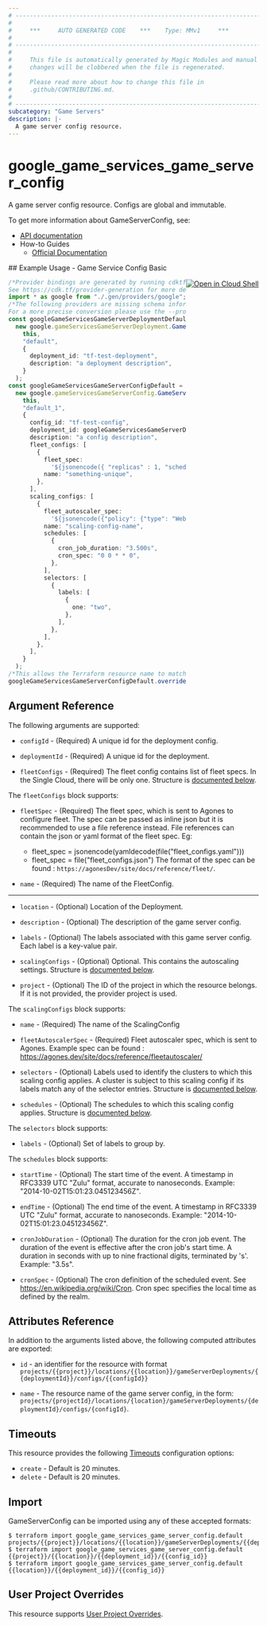 ```yaml
---
# ----------------------------------------------------------------------------
#
#     ***     AUTO GENERATED CODE    ***    Type: MMv1     ***
#
# ----------------------------------------------------------------------------
#
#     This file is automatically generated by Magic Modules and manual
#     changes will be clobbered when the file is regenerated.
#
#     Please read more about how to change this file in
#     .github/CONTRIBUTING.md.
#
# ----------------------------------------------------------------------------
subcategory: "Game Servers"
description: |-
  A game server config resource.
---
```


# google\_game\_services\_game\_server\_config

A game server config resource. Configs are global and immutable.

To get more information about GameServerConfig, see:

* [API documentation](https://cloud.google.com/game-servers/docs/reference/rest/v1beta/projects.locations.gameServerDeployments.configs)
* How-to Guides
  * [Official Documentation](https://cloud.google.com/game-servers/docs)

<div class = "oics-button" style="float: right; margin: 0 0 -15px">
  <a href="https://console.cloud.google.com/cloudshell/open?cloudshell_git_repo=https%3A%2F%2Fgithub.com%2Fterraform-google-modules%2Fdocs-examples.git&cloudshell_working_dir=game_service_config_basic&cloudshell_image=gcr.io%2Fgraphite-cloud-shell-images%2Fterraform%3Alatest&open_in_editor=main.tf&cloudshell_print=.%2Fmotd&cloudshell_tutorial=.%2Ftutorial.md" target="_blank">
    <img alt="Open in Cloud Shell" src="//gstatic.com/cloudssh/images/open-btn.svg" style="max-height: 44px; margin: 32px auto; max-width: 100%;">
  </a>
</div>
## Example Usage - Game Service Config Basic

```typescript
/*Provider bindings are generated by running cdktf get.
See https://cdk.tf/provider-generation for more details.*/
import * as google from "./.gen/providers/google";
/*The following providers are missing schema information and might need manual adjustments to synthesize correctly: google.
For a more precise conversion please use the --provider flag in convert.*/
const googleGameServicesGameServerDeploymentDefault =
  new google.gameServicesGameServerDeployment.GameServicesGameServerDeployment(
    this,
    "default",
    {
      deployment_id: "tf-test-deployment",
      description: "a deployment description",
    }
  );
const googleGameServicesGameServerConfigDefault =
  new google.gameServicesGameServerConfig.GameServicesGameServerConfig(
    this,
    "default_1",
    {
      config_id: "tf-test-config",
      deployment_id: googleGameServicesGameServerDeploymentDefault.deploymentId,
      description: "a config description",
      fleet_configs: [
        {
          fleet_spec:
            '${jsonencode({ "replicas" : 1, "scheduling" : "Packed", "template" : { "metadata" : { "name" : "tf-test-game-server-template" }, "spec" : { "ports": [{"name": "default", "portPolicy": "Dynamic", "containerPort": 7654, "protocol": "UDP"}], "template" : { "spec" : { "containers" : [{ "name" : "simple-udp-server", "image" : "gcr.io/agones-images/udp-server:0.14" }] } } } } })}',
          name: "something-unique",
        },
      ],
      scaling_configs: [
        {
          fleet_autoscaler_spec:
            '${jsonencode({"policy": {"type": "Webhook","webhook": {"service": {"name": "autoscaler-webhook-service","namespace": "default","path": "scale"}}}})}',
          name: "scaling-config-name",
          schedules: [
            {
              cron_job_duration: "3.500s",
              cron_spec: "0 0 * * 0",
            },
          ],
          selectors: [
            {
              labels: [
                {
                  one: "two",
                },
              ],
            },
          ],
        },
      ],
    }
  );
/*This allows the Terraform resource name to match the original name. You can remove the call if you don't need them to match.*/
googleGameServicesGameServerConfigDefault.overrideLogicalId("default");

```

## Argument Reference

The following arguments are supported:

*   `configId` -
    (Required)
    A unique id for the deployment config.

*   `deploymentId` -
    (Required)
    A unique id for the deployment.

*   `fleetConfigs` -
    (Required)
    The fleet config contains list of fleet specs. In the Single Cloud, there
    will be only one.
    Structure is [documented below](#nested_fleet_configs).

<a name="nested_fleet_configs"></a>The `fleetConfigs` block supports:

*   `fleetSpec` -
    (Required)
    The fleet spec, which is sent to Agones to configure fleet.
    The spec can be passed as inline json but it is recommended to use a file reference
    instead. File references can contain the json or yaml format of the fleet spec. Eg:
    * fleet\_spec = jsonencode(yamldecode(file("fleet\_configs.yaml")))
    * fleet\_spec = file("fleet\_configs.json")
      The format of the spec can be found :
      `https://agonesDev/site/docs/reference/fleet/`.

*   `name` -
    (Required)
    The name of the FleetConfig.

***

*   `location` -
    (Optional)
    Location of the Deployment.

*   `description` -
    (Optional)
    The description of the game server config.

*   `labels` -
    (Optional)
    The labels associated with this game server config. Each label is a
    key-value pair.

*   `scalingConfigs` -
    (Optional)
    Optional. This contains the autoscaling settings.
    Structure is [documented below](#nested_scaling_configs).

*   `project` - (Optional) The ID of the project in which the resource belongs.
    If it is not provided, the provider project is used.

<a name="nested_scaling_configs"></a>The `scalingConfigs` block supports:

*   `name` -
    (Required)
    The name of the ScalingConfig

*   `fleetAutoscalerSpec` -
    (Required)
    Fleet autoscaler spec, which is sent to Agones.
    Example spec can be found :
    https://agones.dev/site/docs/reference/fleetautoscaler/

*   `selectors` -
    (Optional)
    Labels used to identify the clusters to which this scaling config
    applies. A cluster is subject to this scaling config if its labels match
    any of the selector entries.
    Structure is [documented below](#nested_selectors).

*   `schedules` -
    (Optional)
    The schedules to which this scaling config applies.
    Structure is [documented below](#nested_schedules).

<a name="nested_selectors"></a>The `selectors` block supports:

* `labels` -
  (Optional)
  Set of labels to group by.

<a name="nested_schedules"></a>The `schedules` block supports:

*   `startTime` -
    (Optional)
    The start time of the event.
    A timestamp in RFC3339 UTC "Zulu" format, accurate to nanoseconds. Example: "2014-10-02T15:01:23.045123456Z".

*   `endTime` -
    (Optional)
    The end time of the event.
    A timestamp in RFC3339 UTC "Zulu" format, accurate to nanoseconds. Example: "2014-10-02T15:01:23.045123456Z".

*   `cronJobDuration` -
    (Optional)
    The duration for the cron job event. The duration of the event is effective
    after the cron job's start time.
    A duration in seconds with up to nine fractional digits, terminated by 's'. Example: "3.5s".

*   `cronSpec` -
    (Optional)
    The cron definition of the scheduled event. See
    https://en.wikipedia.org/wiki/Cron. Cron spec specifies the local time as
    defined by the realm.

## Attributes Reference

In addition to the arguments listed above, the following computed attributes are exported:

*   `id` - an identifier for the resource with format `projects/{{project}}/locations/{{location}}/gameServerDeployments/{{deploymentId}}/configs/{{configId}}`

*   `name` -
    The resource name of the game server config, in the form:
    `projects/{projectId}/locations/{location}/gameServerDeployments/{deploymentId}/configs/{configId}`.

## Timeouts

This resource provides the following
[Timeouts](https://developer.hashicorp.com/terraform/plugin/sdkv2/resources/retries-and-customizable-timeouts) configuration options:

* `create` - Default is 20 minutes.
* `delete` - Default is 20 minutes.

## Import

GameServerConfig can be imported using any of these accepted formats:

```console
$ terraform import google_game_services_game_server_config.default projects/{{project}}/locations/{{location}}/gameServerDeployments/{{deployment_id}}/configs/{{config_id}}
$ terraform import google_game_services_game_server_config.default {{project}}/{{location}}/{{deployment_id}}/{{config_id}}
$ terraform import google_game_services_game_server_config.default {{location}}/{{deployment_id}}/{{config_id}}
```

## User Project Overrides

This resource supports [User Project Overrides](https://registry.terraform.io/providers/hashicorp/google/latest/docs/guides/provider_reference#user_project_override).
